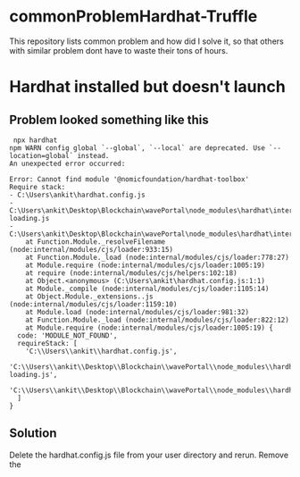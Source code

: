 # commonProblemHardhat-Truffle
This repository lists common problem and how did I solve it, so that others with similar problem dont have to waste their tons of hours.


# Hardhat installed but doesn't launch
## Problem looked something like this 

```
 npx hardhat 
npm WARN config global `--global`, `--local` are deprecated. Use `--location=global` instead.
An unexpected error occurred:

Error: Cannot find module '@nomicfoundation/hardhat-toolbox'
Require stack:
- C:\Users\ankit\hardhat.config.js
- C:\Users\ankit\Desktop\Blockchain\wavePortal\node_modules\hardhat\internal\core\config\config-loading.js
- C:\Users\ankit\Desktop\Blockchain\wavePortal\node_modules\hardhat\internal\cli\cli.js
    at Function.Module._resolveFilename (node:internal/modules/cjs/loader:933:15)
    at Function.Module._load (node:internal/modules/cjs/loader:778:27)
    at Module.require (node:internal/modules/cjs/loader:1005:19)
    at require (node:internal/modules/cjs/helpers:102:18)
    at Object.<anonymous> (C:\Users\ankit\hardhat.config.js:1:1)
    at Module._compile (node:internal/modules/cjs/loader:1105:14)
    at Object.Module._extensions..js (node:internal/modules/cjs/loader:1159:10)
    at Module.load (node:internal/modules/cjs/loader:981:32)
    at Function.Module._load (node:internal/modules/cjs/loader:822:12)
    at Module.require (node:internal/modules/cjs/loader:1005:19) {
  code: 'MODULE_NOT_FOUND',
  requireStack: [
    'C:\\Users\\ankit\\hardhat.config.js',
    'C:\\Users\\ankit\\Desktop\\Blockchain\\wavePortal\\node_modules\\hardhat\\internal\\core\\config\\config-loading.js',
    'C:\\Users\\ankit\\Desktop\\Blockchain\\wavePortal\\node_modules\\hardhat\\internal\\cli\\cli.js'
  ]
}
```

## Solution 

Delete the hardhat.config.js file from your user directory and rerun.
Remove the
